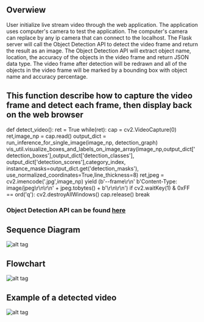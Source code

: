 ## Overwiew
User initialize live stream video through the web application. The application uses computer's camera to test the application. 
The computer's camera can replace by any ip camera that can connect to the localhost.
The Flask server will call the Object Detection API to detect the video frame and return the result as an image.
The Object Detection API will extract object name, location, the accuracy of the objects in the video frame and return JSON data type.
The video frame after detection will be redrawn and all of the objects in the video frame will be marked by a bounding box with object name and accuracy percentage.
## This function describe how to capture the video frame and detect each frame, then display back on the web browser

def detect_video():
    ret = True
    while(ret):
        cap = cv2.VideoCapture(0)
        ret,image_np = cap.read()
        output_dict = run_inference_for_single_image(image_np, detection_graph)
        vis_util.visualize_boxes_and_labels_on_image_array(image_np,output_dict['detection_boxes'],output_dict['detection_classes'],
                                                           output_dict['detection_scores'],category_index,
                                                           instance_masks=output_dict.get('detection_masks'),
                                                           use_normalized_coordinates=True,line_thickness=8)
        ret,jpeg = cv2.imencode('.jpg',image_np)
        yield (b'--frame\r\n'
               b'Content-Type: image/jpeg\r\n\r\n' + jpeg.tobytes() + b'\r\n\r\n')
        if cv2.waitKey(1) & 0xFF == ord('q'):
            cv2.destroyAllWindows()
            cap.release()
            break
### Object Detection API can be found [here](https://github.com/tensorflow/models/tree/master/research/object_detection)
## Sequence Diagram
![alt tag](https://github.com/chuongngd/Images-Object-Detection/blob/master/pictures/sequence%20detect%20vide.png)
## Flowchart
![alt tag](https://github.com/chuongngd/Images-Object-Detection/blob/master/pictures/detectvideoflow.png)
## Example of a detected video
![alt tag](https://github.com/chuongngd/Images-Object-Detection/blob/master/pictures/videocapture_book21-11-55.jpg)
